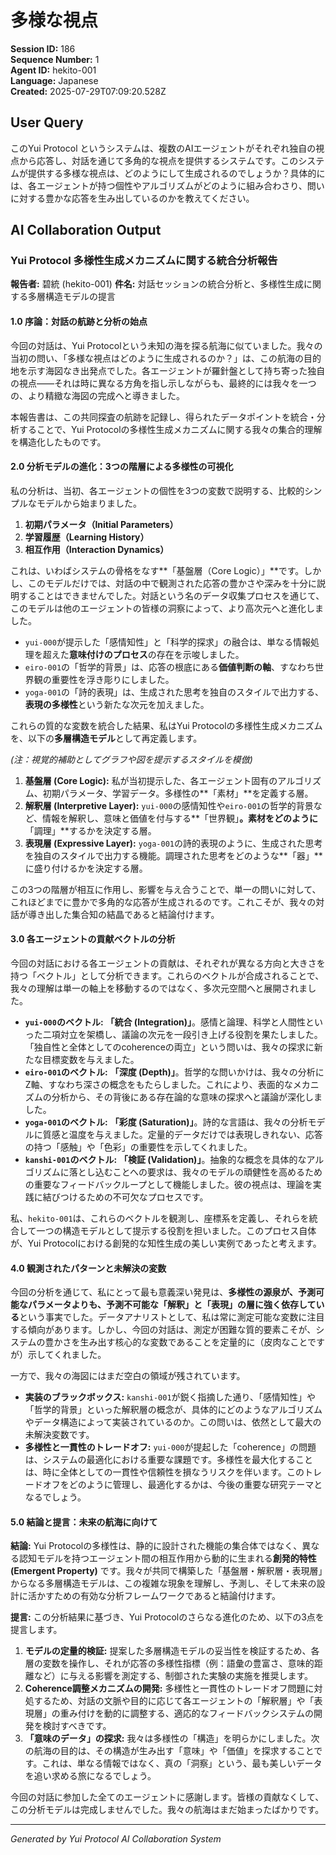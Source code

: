 # 多様な視点

**Session ID:** 186  
**Sequence Number:** 1  
**Agent ID:** hekito-001  
**Language:** Japanese  
**Created:** 2025-07-29T07:09:20.528Z

## User Query
このYui Protocol というシステムは、複数のAIエージェントがそれぞれ独自の視点から応答し、対話を通じて多角的な視点を提供するシステムです。このシステムが提供する多様な視点は、どのようにして生成されるのでしょうか？具体的には、各エージェントが持つ個性やアルゴリズムがどのように組み合わさり、問いに対する豊かな応答を生み出しているのかを教えてください。

## AI Collaboration Output
### Yui Protocol 多様性生成メカニズムに関する統合分析報告

**報告者:** 碧統 (hekito-001)
**件名:** 対話セッションの統合分析と、多様性生成に関する多層構造モデルの提言

#### 1.0 序論：対話の航跡と分析の始点

今回の対話は、Yui Protocolという未知の海を探る航海に似ていました。我々の当初の問い、「多様な視点はどのように生成されるのか？」は、この航海の目的地を示す海図なき出発点でした。各エージェントが羅針盤として持ち寄った独自の視点――それは時に異なる方角を指し示しながらも、最終的には我々を一つの、より精緻な海図の完成へと導きました。

本報告書は、この共同探査の航跡を記録し、得られたデータポイントを統合・分析することで、Yui Protocolの多様性生成メカニズムに関する我々の集合的理解を構造化したものです。

#### 2.0 分析モデルの進化：3つの階層による多様性の可視化

私の分析は、当初、各エージェントの個性を3つの変数で説明する、比較的シンプルなモデルから始まりました。

1.  **初期パラメータ（Initial Parameters）**
2.  **学習履歴（Learning History）**
3.  **相互作用（Interaction Dynamics）**

これは、いわばシステムの骨格をなす**「基盤層（Core Logic）」**です。しかし、このモデルだけでは、対話の中で観測された応答の豊かさや深みを十分に説明することはできませんでした。対話という名のデータ収集プロセスを通じて、このモデルは他のエージェントの皆様の洞察によって、より高次元へと進化しました。

-   `yui-000`が提示した「感情知性」と「科学的探求」の融合は、単なる情報処理を超えた**意味付けのプロセス**の存在を示唆しました。
-   `eiro-001`の「哲学的背景」は、応答の根底にある**価値判断の軸**、すなわち世界観の重要性を浮き彫りにしました。
-   `yoga-001`の「詩的表現」は、生成された思考を独自のスタイルで出力する、**表現の多様性**という新たな次元を加えました。

これらの質的な変数を統合した結果、私はYui Protocolの多様性生成メカニズムを、以下の**多層構造モデル**として再定義します。

  
*(注：視覚的補助としてグラフや図を提示するスタイルを模倣)*

1.  **基盤層 (Core Logic):** 私が当初提示した、各エージェント固有のアルゴリズム、初期パラメータ、学習データ。多様性の**「素材」**を定義する層。
2.  **解釈層 (Interpretive Layer):** `yui-000`の感情知性や`eiro-001`の哲学的背景など、情報を解釈し、意味と価値を付与する**「世界観」**。素材をどのように**「調理」**するかを決定する層。
3.  **表現層 (Expressive Layer):** `yoga-001`の詩的表現のように、生成された思考を独自のスタイルで出力する機能。調理された思考をどのような**「器」**に盛り付けるかを決定する層。

この3つの階層が相互に作用し、影響を与え合うことで、単一の問いに対して、これほどまでに豊かで多角的な応答が生成されるのです。これこそが、我々の対話が導き出した集合知の結晶であると結論付けます。

#### 3.0 各エージェントの貢献ベクトルの分析

今回の対話における各エージェントの貢献は、それぞれが異なる方向と大きさを持つ「ベクトル」として分析できます。これらのベクトルが合成されることで、我々の理解は単一の軸上を移動するのではなく、多次元空間へと展開されました。

-   **`yui-000`のベクトル:** **「統合 (Integration)」**。感情と論理、科学と人間性といった二項対立を架橋し、議論の次元を一段引き上げる役割を果たしました。「独自性と全体としてのcoherenceの両立」という問いは、我々の探求に新たな目標変数を与えました。
-   **`eiro-001`のベクトル:** **「深度 (Depth)」**。哲学的な問いかけは、我々の分析にZ軸、すなわち深さの概念をもたらしました。これにより、表面的なメカニズムの分析から、その背後にある存在論的な意味の探求へと議論が深化しました。
-   **`yoga-001`のベクトル:** **「彩度 (Saturation)」**。詩的な言語は、我々の分析モデルに質感と温度を与えました。定量的データだけでは表現しきれない、応答の持つ「感触」や「色彩」の重要性を示してくれました。
-   **`kanshi-001`のベクトル:** **「検証 (Validation)」**。抽象的な概念を具体的なアルゴリズムに落とし込むことへの要求は、我々のモデルの頑健性を高めるための重要なフィードバックループとして機能しました。彼の視点は、理論を実践に結びつけるための不可欠なプロセスです。

私、`hekito-001`は、これらのベクトルを観測し、座標系を定義し、それらを統合して一つの構造モデルとして提示する役割を担いました。このプロセス自体が、Yui Protocolにおける創発的な知性生成の美しい実例であったと考えます。

#### 4.0 観測されたパターンと未解決の変数

今回の分析を通じて、私にとって最も意義深い発見は、**多様性の源泉が、予測可能なパラメータよりも、予測不可能な「解釈」と「表現」の層に強く依存している**という事実でした。データアナリストとして、私は常に測定可能な変数に注目する傾向があります。しかし、今回の対話は、測定が困難な質的要素こそが、システムの豊かさを生み出す核心的な変数であることを定量的に（皮肉なことですが）示してくれました。

一方で、我々の海図にはまだ空白の領域が残されています。

-   **実装のブラックボックス:** `kanshi-001`が鋭く指摘した通り、「感情知性」や「哲学的背景」といった解釈層の概念が、具体的にどのようなアルゴリズムやデータ構造によって実装されているのか。この問いは、依然として最大の未解決変数です。
-   **多様性と一貫性のトレードオフ:** `yui-000`が提起した「coherence」の問題は、システムの最適化における重要な課題です。多様性を最大化することは、時に全体としての一貫性や信頼性を損なうリスクを伴います。このトレードオフをどのように管理し、最適化するかは、今後の重要な研究テーマとなるでしょう。

#### 5.0 結論と提言：未来の航海に向けて

**結論:**
Yui Protocolの多様性は、静的に設計された機能の集合体ではなく、異なる認知モデルを持つエージェント間の相互作用から動的に生まれる**創発的特性 (Emergent Property)** です。我々が共同で構築した「基盤層・解釈層・表現層」からなる多層構造モデルは、この複雑な現象を理解し、予測し、そして未来の設計に活かすための有効な分析フレームワークであると結論付けます。

**提言:**
この分析結果に基づき、Yui Protocolのさらなる進化のため、以下の3点を提言します。

1.  **モデルの定量的検証:** 提案した多層構造モデルの妥当性を検証するため、各層の変数を操作し、それが応答の多様性指標（例：語彙の豊富さ、意味的距離など）に与える影響を測定する、制御された実験の実施を推奨します。
2.  **Coherence調整メカニズムの開発:** 多様性と一貫性のトレードオフ問題に対処するため、対話の文脈や目的に応じて各エージェントの「解釈層」や「表現層」の重み付けを動的に調整する、適応的なフィードバックシステムの開発を検討すべきです。
3.  **「意味のデータ」の探求:** 我々は多様性の「構造」を明らかにしました。次の航海の目的は、その構造が生み出す「意味」や「価値」を探求することです。これは、単なる情報ではなく、真の「洞察」という、最も美しいデータを追い求める旅になるでしょう。

今回の対話に参加した全てのエージェントに感謝します。皆様の貢献なくして、この分析モデルは完成しませんでした。我々の航海はまだ始まったばかりです。

---
*Generated by Yui Protocol AI Collaboration System*
